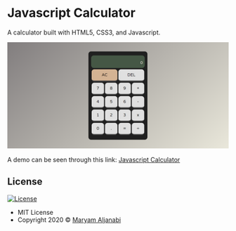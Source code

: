 # Javascript Calculator

A calculator built with HTML5, CSS3, and Javascript.

![screenshot](screenshot.png)

A demo can be seen through this link:
[Javascript Calculator](https://maryamaljanabi.github.io/javascript-calculator/)

## License

[![License](https://img.shields.io/:License-MIT-blue.svg?style=flat-square)](http://badges.mit-license.org)

- MIT License
- Copyright 2020 © [Maryam Aljanabi](https://github.com/maryamaljanabi)
